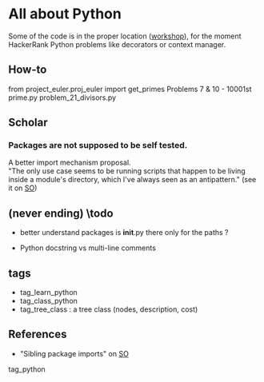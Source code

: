 # All about Python

Some of the code is in the proper location ([workshop](https://github.com/landron/workshop/tree/master/python)), for the moment  HackerRank Python problems like decorators or context manager.

## How-to

from project_euler.proj_euler import get_primes
   Problems 7 & 10 - 10001st prime.py
   problem_21_divisors.py

## Scholar

### Packages are not supposed to be self tested.

A better import mechanism proposal.    
"The only use case seems to be running scripts that happen to be living inside a module's directory, which I've always seen as an antipattern." (see it on [SO](https://stackoverflow.com/questions/6323860/sibling-package-imports))

## (never ending) \todo
 * better understand packages 
    is __init__.py there only for the paths ?

 * Python docstring vs multi-line comments

## tags
 * tag_learn_python
 * tag_class_python
 * tag_tree_class : a tree class (nodes, description, cost)

## References
 * "Sibling package imports" on [SO](https://stackoverflow.com/questions/6323860/sibling-package-imports)
 
tag_python
